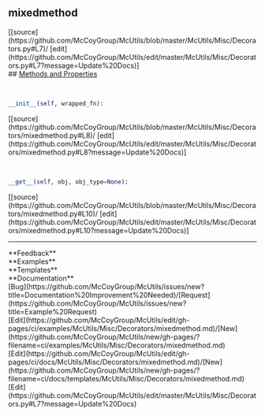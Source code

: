 ## <a id="McUtils.McUtils.Misc.Decorators.mixedmethod">mixedmethod</a> 

<div class="docs-source-link" markdown="1">
[[source](https://github.com/McCoyGroup/McUtils/blob/master/McUtils/Misc/Decorators.py#L7)/
[edit](https://github.com/McCoyGroup/McUtils/edit/master/McUtils/Misc/Decorators.py#L7?message=Update%20Docs)]
</div>









<div class="collapsible-section">
 <div class="collapsible-section collapsible-section-header" markdown="1">
## <a class="collapse-link" data-toggle="collapse" href="#methods" markdown="1"> Methods and Properties</a> <a class="float-right" data-toggle="collapse" href="#methods"><i class="fa fa-chevron-down"></i></a>
 </div>
 <div class="collapsible-section collapsible-section-body collapse show" id="methods" markdown="1">
 
<a id="McUtils.McUtils.Misc.Decorators.mixedmethod.__init__" class="docs-object-method">&nbsp;</a> 
```python
__init__(self, wrapped_fn): 
```
<div class="docs-source-link" markdown="1">
[[source](https://github.com/McCoyGroup/McUtils/blob/master/McUtils/Misc/Decorators/mixedmethod.py#L8)/
[edit](https://github.com/McCoyGroup/McUtils/edit/master/McUtils/Misc/Decorators/mixedmethod.py#L8?message=Update%20Docs)]
</div>


<a id="McUtils.McUtils.Misc.Decorators.mixedmethod.__get__" class="docs-object-method">&nbsp;</a> 
```python
__get__(self, obj, obj_type=None): 
```
<div class="docs-source-link" markdown="1">
[[source](https://github.com/McCoyGroup/McUtils/blob/master/McUtils/Misc/Decorators/mixedmethod.py#L10)/
[edit](https://github.com/McCoyGroup/McUtils/edit/master/McUtils/Misc/Decorators/mixedmethod.py#L10?message=Update%20Docs)]
</div>
 </div>
</div>












---


<div markdown="1" class="text-secondary">
<div class="container">
  <div class="row">
   <div class="col" markdown="1">
**Feedback**   
</div>
   <div class="col" markdown="1">
**Examples**   
</div>
   <div class="col" markdown="1">
**Templates**   
</div>
   <div class="col" markdown="1">
**Documentation**   
</div>
   <div class="col" markdown="1">
   
</div>
   <div class="col" markdown="1">
   
</div>
   <div class="col" markdown="1">
   
</div>
</div>
  <div class="row">
   <div class="col" markdown="1">
[Bug](https://github.com/McCoyGroup/McUtils/issues/new?title=Documentation%20Improvement%20Needed)/[Request](https://github.com/McCoyGroup/McUtils/issues/new?title=Example%20Request)   
</div>
   <div class="col" markdown="1">
[Edit](https://github.com/McCoyGroup/McUtils/edit/gh-pages/ci/examples/McUtils/Misc/Decorators/mixedmethod.md)/[New](https://github.com/McCoyGroup/McUtils/new/gh-pages/?filename=ci/examples/McUtils/Misc/Decorators/mixedmethod.md)   
</div>
   <div class="col" markdown="1">
[Edit](https://github.com/McCoyGroup/McUtils/edit/gh-pages/ci/docs/McUtils/Misc/Decorators/mixedmethod.md)/[New](https://github.com/McCoyGroup/McUtils/new/gh-pages/?filename=ci/docs/templates/McUtils/Misc/Decorators/mixedmethod.md)   
</div>
   <div class="col" markdown="1">
[Edit](https://github.com/McCoyGroup/McUtils/edit/master/McUtils/Misc/Decorators.py#L7?message=Update%20Docs)   
</div>
   <div class="col" markdown="1">
   
</div>
   <div class="col" markdown="1">
   
</div>
   <div class="col" markdown="1">
   
</div>
</div>
</div>
</div>